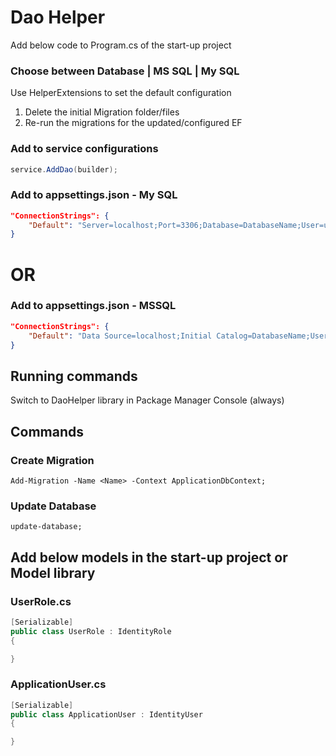 ﻿# Dao Helper
Add below code to Program.cs of the start-up project

### Choose between Database | MS SQL | My SQL
Use HelperExtensions to set the default configuration
1. Delete the initial Migration folder/files
2. Re-run the migrations for the updated/configured EF

### Add to service configurations
```csharp
service.AddDao(builder);
```

### Add to appsettings.json - My SQL
```json
"ConnectionStrings": {
	"Default": "Server=localhost;Port=3306;Database=DatabaseName;User=username;Password=password;CharSet=utf8;"
}
```
# OR
### Add to appsettings.json - MSSQL
```json
"ConnectionStrings": {
	"Default": "Data Source=localhost;Initial Catalog=DatabaseName;User ID=UserName;Password=Password"
}
```

## Running commands
Switch to DaoHelper library in Package Manager Console (always)

## Commands
### Create Migration
```
Add-Migration -Name <Name> -Context ApplicationDbContext;
```

### Update Database
```
update-database;
```

## Add below models in the start-up project or Model library
### UserRole.cs
```csharp
[Serializable]
public class UserRole : IdentityRole
{

}
```

### ApplicationUser.cs
```csharp
[Serializable]
public class ApplicationUser : IdentityUser
{

}
```
